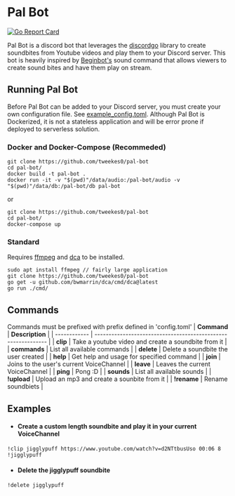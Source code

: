# Pal Bot 

[![Go Report Card](https://goreportcard.com/badge/github.com/tweekes0/pal-bot)](https://goreportcard.com/report/github.com/tweekes0/pal-bot)

Pal Bot is a discord bot that leverages
the [discordgo](https://github.com/bwmarrin/discordgo) library to create soundbites from Youtube videos and play them to your Discord server. This bot is heavily inspired by [Beginbot's](https://www.twitch.tv/beginbot) sound command that allows viewers to create sound bites and have them play on stream.

## Running Pal Bot

Before Pal Bot can be added to your Discord server, you must create your own configuration file. See [example_config.toml](https://github.com/tweekes0/pal-bot/blob/main/example_config.toml). Although Pal Bot is Dockerized, it is not a stateless application and will be error prone if deployed to serverless solution.

### Docker and Docker-Compose (Recommeded)

```
git clone https://github.com/tweekes0/pal-bot
cd pal-bot/
docker build -t pal-bot .
docker run -it -v "$(pwd)"/data/audio:/pal-bot/audio -v "$(pwd)"/data/db:/pal-bot/db pal-bot
```

or

```
git clone https://github.com/tweekes0/pal-bot
cd pal-bot/
docker-compose up
```

### Standard

Requires [ffmpeg](https://ffmpeg.org/) and [dca](https://github.com/bwmarrin/dca) to be installed.

```
sudo apt install ffmpeg // fairly large application
git clone https://github.com/tweekes0/pal-bot
go get -u github.com/bwmarrin/dca/cmd/dca@latest
go run ./cmd/
```

## Commands
Commands must be prefixed with prefix defined in 'config.toml'
| **Command**  | **Description**                                               |
| ------------ | ------------------------------------------------------------- |
| **clip**     | Take a youtube video and create a soundbite from it           |
| **commands** | List all available commands                                   |
| **delete**   | Delete a soundbite the user created                           |
| **help**     | Get help and usage for specified command                      |
| **join**     | Joins to the user's current VoiceChannel                      |
| **leave**    | Leaves the current VoiceChannel                               |
| **ping**     | Pong :D                                                       |
| **sounds**   | List all available sounds                                     |
| **!upload**  | Upload an mp3 and create a sounbite from it                   |
| **!rename**  | Rename soundbiets                                             |

## Examples

- #### Create a custom length soundbite and play it in your current VoiceChannel
```
!clip jigglypuff https://www.youtube.com/watch?v=d2NTtbusUso 00:06 8 
!jigglypuff
```

- #### Delete the jigglypuff soundbite
```
!delete jigglypuff
```